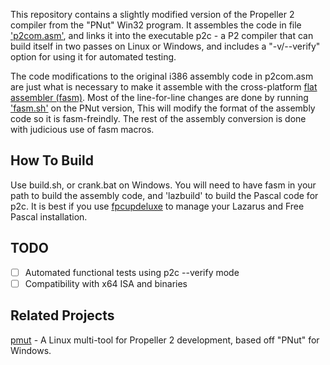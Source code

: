 This repository contains a slightly modified version of the Propeller 2 compiler from the "PNut" Win32 program. It assembles the code in file ['p2com.asm'](p2com.asm), and links it into the executable p2c - a P2 compiler that can build itself in two passes on Linux or Windows, and includes a "-v/--verify" option for using it for automated testing.

The code modifications to the original i386 assembly code in p2com.asm are just what is necessary to make it assemble with the cross-platform [flat assembler (fasm)](http://flatassembler.net). Most of the line-for-line changes are done by running ['fasm.sh'](fasm.sh) on the PNut version, This will modify the format of the assembly code so it is fasm-freindly. The rest of the assembly conversion is done with judicious use of fasm macros.

How To Build
------------

Use build.sh, or crank.bat on Windows. You will need to have fasm in your path to build the assembly code, and 'lazbuild' to build the Pascal code for p2c. It is best if you use [fpcupdeluxe](https://github.com/LongDirtyAnimAlf/fpcupdeluxe/releases) to manage your Lazarus and Free Pascal installation.

TODO
----

- [ ] Automated functional tests using p2c --verify mode
- [ ] Compatibility with x64 ISA and binaries

Related Projects
----------------

[pmut](https://github.com/BrianHoldsworth/pmut) - A Linux multi-tool for Propeller 2 development, based off "PNut" for Windows.
